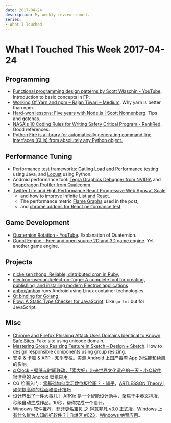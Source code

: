 ```yaml
---
date: 2017-04-24
description: My weekly review report.
series:
- What I Touched
---
```


# What I Touched This Week 2017-04-24


## Programming

- [Functional programming design patterns by Scott Wlaschin - YouTube][1]. Introduction to basic concepts in FP.
- [Working Of Yarn and npm – Rajan Tiwari – Medium][2]. Why yarn is better than npm.
- [Hard-won lessons: Five years with Node.js | Scott Nonnenberg][3]. Tips and gotchas.
- [NASA's 10 Coding Rules for Writing Safety Critical Program - RankRed][4]. Good references.
- [Python Fire is a library for automatically generating command line interfaces (CLIs) from absolutely any Python object.][5]

## Performance Tuning

- Performance test frameworks: [Gatling Load and Performance testing][6] using Java, and [Locust][7] using Python.
- Android performance tool: [Tegra Graphics Debugger from NVIDIA][8] and [Snapdragon Profiler from Qualcomm][9].
- [Twitter Lite and High Performance React Progressive Web Apps at Scale][10]
	- and how to improve [Infinite List and React][11].
	- The performance metric [Flame Graphs][12] used in the post,
	- and [chrome addons for React performance test][13]

## Game Development

- [Quaternion Rotation - YouTube][14]. Explanation of Quaternion.
- [Godot Engine - Free and open source 2D and 3D game engine][15]. Yet another game engine.

<!--more-->

## Projects

- [nickelser/zhong: Reliable, distributed cron in Ruby.][16]
- [electron-userland/electron-forge: A complete tool for creating, publishing, and installing modern Electron applications][17]
- [anbox/anbox][18] runs Android using Linux container technologies. 
- [Qt binding for Golang][19]
- [Flow: A Static Type Checker for JavaScript][20]. Like `go fmt` but for JavaScript.

## Misc

- [Chrome and Firefox Phishing Attack Uses Domains Identical to Known Safe Sites][21]. Fake site using unicode domain.
- [Mastering Group Resizing Feature in Sketch – Design + Sketch][22]. How to design responsible components using group resizing.
- [安卓 & 卡顿 & APP - 知乎专栏][23]。实测 Android 上国产毒瘤 App 对性能和续航的影响。
- [α Clock – 壁纸与时间联动，「索大好」带来世界文化遗产的一天 - 小众软件][24]. 很漂亮的 Android 壁纸应用。
- CG 绘画入门：[零基础如何学习数位板绘画？ - 知乎][25]，[ARTLESSON Theory | 如何提高你的绘画和设计技巧][26]
- [设计界出了一件大事儿！][27] ARKie 是一个智能设计助手，聚焦于中英文排版、秒级自动生成作品。10秒，帮你完成一个设计。
- Windows 软件推荐，[菲菲更名宝贝 之 得意非凡 v3.0 正式版][28]，[Windows 上有什么鲜为人知的好软件？| 自爆区 #023][29]，[Windows 绝赞应用][30]。

[1]:	https://www.youtube.com/watch?v=E8I19uA-wGY
[2]:	https://medium.com/@trojanh/working-of-yarn-and-npm-974b79f10341
[3]:	https://blog.scottnonnenberg.com/hard-won-lessons-five-years-with-node-js/?utm_content=buffer0aa3b&utm_medium=social&utm_source=twitter.com&utm_campaign=buffer
[4]:	http://www.rankred.com/nasa-coding-rules/
[5]:	https://github.com/google/python-fire
[6]:	http://gatling.io/
[7]:	http://locust.io/
[8]:	https://developer.nvidia.com/tegra-graphics-debugger
[9]:	https://developer.qualcomm.com/software/snapdragon-profiler
[10]:	https://medium.com/@paularmstrong/twitter-lite-and-high-performance-react-progressive-web-apps-at-scale-d28a00e780a3
[11]:	https://itsze.ro/blog/2017/04/09/infinite-list-and-react.html?utm_content=buffer7c399&utm_medium=social&utm_source=twitter.com&utm_campaign=buffer
[12]:	http://www.brendangregg.com/flamegraphs.html
[13]:	https://github.com/crysislinux/chrome-react-perf
[14]:	https://www.youtube.com/watch?v=4mXL751ko0w
[15]:	https://godotengine.org/
[16]:	https://github.com/nickelser/zhong
[17]:	https://github.com/electron-userland/electron-forge
[18]:	https://github.com/anbox/anbox
[19]:	https://therecipe.github.io/qt/
[20]:	https://flow.org/
[21]:	https://www.wordfence.com/blog/2017/04/chrome-firefox-unicode-phishing/?utm_content=buffer1f325&utm_medium=social&utm_source=twitter.com&utm_campaign=buffer
[22]:	https://medium.com/sketch-app-sources/mastering-group-resizing-feature-in-sketch-38266286155
[23]:	https://zhuanlan.zhihu.com/p/26263557?hmsr=toutiao.io&utm_content=buffer6e955&utm_medium=social&utm_source=twitter.com&utm_campaign=buffer
[24]:	http://www.appinn.com/sony-clock-for-android/?utm_content=bufferc702b&utm_medium=social&utm_source=twitter.com&utm_campaign=buffer
[25]:	https://www.zhihu.com/question/21312624
[26]:	https://www.douban.com/note/380163098/
[27]:	http://mp.weixin.qq.com/s/uQjAbLVQn8LXvkijuJJsrg?utm_content=buffere15a1&utm_medium=social&utm_source=twitter.com&utm_campaign=buffer
[28]:	http://www.ffhome.com/works/1406.html
[29]:	http://mp.weixin.qq.com/s?__biz=MjM5MjAyNDUyMA==&mid=2650498413&idx=1&sn=1b15a76bc3b5e43e96b19a975ac56c05&chksm=bea357ca89d4dedcf2f3a85b191c014b06fec0a99527a581a27836d5f8db734169c1e45fc7cb&scene=27&utm_content=bufferfb692&utm_medium=social&utm_source=twitter.com&utm_campaign=buffer#wechat_redirect
[30]:	https://emlvirus.gitbooks.io/windows-apps-that-amaze-us/content/
